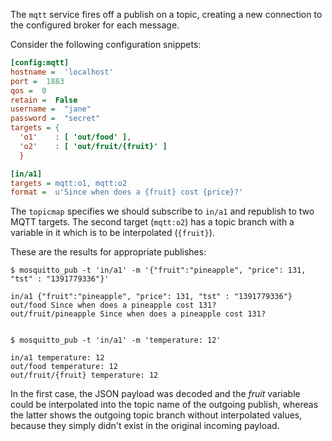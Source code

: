 The `mqtt` service fires off a publish on a topic, creating a new connection to the configured broker for each message.

Consider the following configuration snippets:

```ini
[config:mqtt]
hostname =  'localhost'
port =  1883
qos =  0
retain =  False
username =  "jane"
password =  "secret"
targets = {
  'o1'    : [ 'out/food' ],
  'o2'    : [ 'out/fruit/{fruit}' ]
  }

[in/a1]
targets = mqtt:o1, mqtt:o2
format =  u'Since when does a {fruit} cost {price}?'
```

The `topicmap` specifies we should subscribe to `in/a1` and republish to two MQTT targets. 
The second target (`mqtt:o2`) has a topic branch with a variable in it which is to be
interpolated (`{fruit}`).

These are the results for appropriate publishes:

```
$ mosquitto_pub -t 'in/a1' -m '{"fruit":"pineapple", "price": 131, "tst" : "1391779336"}'

in/a1 {"fruit":"pineapple", "price": 131, "tst" : "1391779336"}
out/food Since when does a pineapple cost 131?
out/fruit/pineapple Since when does a pineapple cost 131?


$ mosquitto_pub -t 'in/a1' -m 'temperature: 12'

in/a1 temperature: 12
out/food temperature: 12
out/fruit/{fruit} temperature: 12
```

In the first case, the JSON payload was decoded and the _fruit_ variable could be interpolated into the topic name of the outgoing publish, whereas the latter shows the outgoing topic branch without interpolated values, because they simply didn't exist in the original incoming payload.